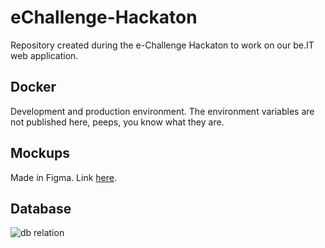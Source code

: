 # eChallenge-Hackaton

Repository created during the e-Challenge Hackaton to work on our be.IT web application.

## Docker

Development and production environment.
The environment variables are not published here, peeps, you know what they are.

## Mockups

Made in Figma. Link <a href="">here</a>.

## Database

![db relation](https://github.com/0ctavia/echallenge-hackathon/master/db.png)
